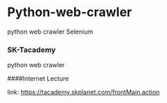 # Python-web-crawler
python web crawler Selenium

### SK-Tacademy
python web crawler

####Internet Lecture

link: https://tacademy.skplanet.com/frontMain.action
